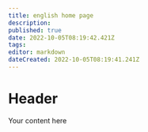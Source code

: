 ```yaml
---
title: english home page
description: 
published: true
date: 2022-10-05T08:19:42.421Z
tags: 
editor: markdown
dateCreated: 2022-10-05T08:19:41.241Z
---
```


# Header
Your content here